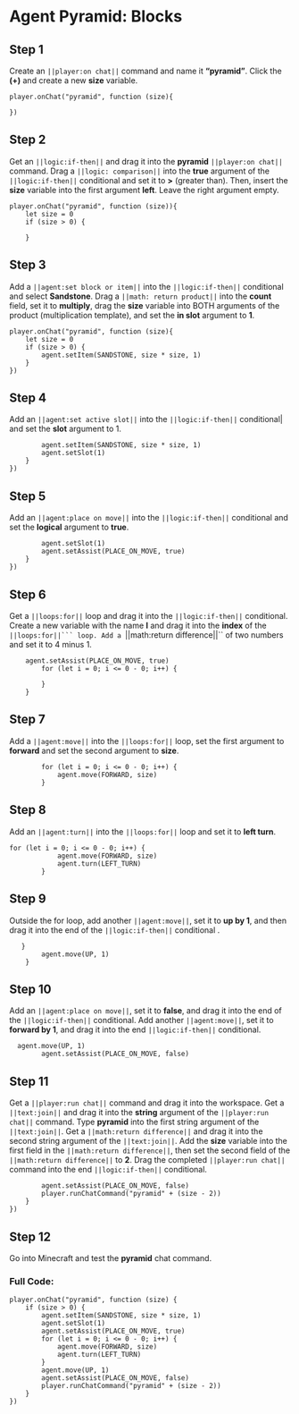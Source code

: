 # Agent Pyramid: Blocks


## Step 1
Create an ``||player:on chat||`` command and name it **“pyramid”**. Click the **(+)** and create a new **size** variable.

```blocks
player.onChat("pyramid", function (size){ 
 
}) 
```

## Step 2
Get an ``||logic:if-then||`` and drag it into the **pyramid** ``||player:on chat||`` command. Drag a ``||logic: comparison||`` into the **true** argument of the ``||logic:if-then||`` conditional  and set it to **>** (greater than). Then, insert the **size** variable into the first argument **left**. Leave the right argument empty.

```blocks
player.onChat("pyramid", function (size)){ 
    let size = 0 
    if (size > 0) { 
      
    } 
```

## Step 3

Add a ``||agent:set block or item||`` into the ``||logic:if-then||`` conditional and select **Sandstone**. Drag a ``||math: return product||`` into the **count** field, set it to **multiply**, drag the **size** variable into BOTH arguments of the product (multiplication template), and set the **in slot** argument to **1**. 

```blocks
player.onChat("pyramid", function (size){ 
    let size = 0 
    if (size > 0) { 
        agent.setItem(SANDSTONE, size * size, 1) 
    } 
}) 
```

## Step 4

Add an ``||agent:set active slot||`` into the ``||logic:if-then||`` conditional| and set the **slot** argument to 1.

```blocks
        agent.setItem(SANDSTONE, size * size, 1) 
        agent.setSlot(1) 
    } 
})
```

## Step 5

Add an ``||agent:place on move||`` into the ``||logic:if-then||`` conditional and set the **logical** argument to **true**.

```blocks
        agent.setSlot(1) 
        agent.setAssist(PLACE_ON_MOVE, true) 
    } 
}) 
```

## Step 6

Get a ``||loops:for||`` loop and drag it into the ``||logic:if-then||`` conditional. Create a new variable with the name **I** and drag it into the **index** of the ``||loops:for||``` loop. Add a ``||math:return difference||`` of two numbers and set it to 4 minus 1.
	
```blocks
    agent.setAssist(PLACE_ON_MOVE, true) 
        for (let i = 0; i <= 0 - 0; i++) { 
          
        } 
    } 
```

## Step 7

Add a ``||agent:move||`` into the ``||loops:for||`` loop, set the first argument to **forward** and set the second argument to **size**.

```blocks
        for (let i = 0; i <= 0 - 0; i++) { 
            agent.move(FORWARD, size) 
        } 
```

## Step 8

 Add an ``||agent:turn||`` into the ``||loops:for||`` loop and set it to **left turn**.

```blocks
for (let i = 0; i <= 0 - 0; i++) { 
            agent.move(FORWARD, size) 
            agent.turn(LEFT_TURN) 
        } 
```

## Step 9

Outside the for loop, add another ``||agent:move||``, set it to **up by 1**, and then drag it into the end of the ``||logic:if-then||`` conditional .

```blocks
   } 
        agent.move(UP, 1) 
    } 
```


## Step 10

Add an ``||agent:place on move||``, set it to **false**, and drag it into the end of the ``||logic:if-then||`` conditional. Add another ``||agent:move||``, set it to **forward by 1**, and drag it into the end ``||logic:if-then||`` conditional.

```blocks
  agent.move(UP, 1) 
        agent.setAssist(PLACE_ON_MOVE, false)
```

## Step 11


Get a ``||player:run chat||`` command and drag it into the workspace. Get a ``||text:join||`` and drag it into the **string** argument of the ``||player:run chat||`` command. Type **pyramid** into the first string argument of the ``||text:join||``.  Get a ``||math:return difference||`` and drag it into the second string argument of the ``||text:join||``. Add the **size** variable into the first field in the ``||math:return difference||``, then set the second field of the ``||math:return difference||`` to **2**. Drag the completed ``||player:run chat||`` command into the end ``||logic:if-then||`` conditional.

```blocks
        agent.setAssist(PLACE_ON_MOVE, false) 
        player.runChatCommand("pyramid" + (size - 2)) 
    } 
}) 
```

## Step 12

Go into Minecraft and test the **pyramid** chat command.

### Full Code: 

```blocks
player.onChat("pyramid", function (size) { 
    if (size > 0) { 
        agent.setItem(SANDSTONE, size * size, 1) 
        agent.setSlot(1) 
        agent.setAssist(PLACE_ON_MOVE, true) 
        for (let i = 0; i <= 0 - 0; i++) { 
            agent.move(FORWARD, size) 
            agent.turn(LEFT_TURN) 
        } 
        agent.move(UP, 1) 
        agent.setAssist(PLACE_ON_MOVE, false) 
        player.runChatCommand("pyramid" + (size - 2)) 
    } 
}) 
```

